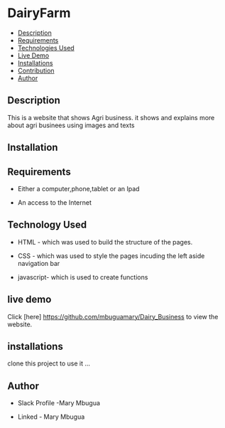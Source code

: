 # DairyFarm
+ [Description](#description)
+ [Requirements](#requirements)
+ [Technologies Used](#technologies-used)
+ [Live Demo](#live-demo)
+ [Installations](#installations)
+ [Contribution](#contributions)
+ [Author](#author)
## Description
<p>This is a website that shows Agri business. it shows and explains more about agri businees using images and texts</p>

## Installation
## Requirements
 + Either a computer,phone,tablet or an Ipad

+  An access to the Internet

## Technology Used
+ HTML - which was used to build the structure of the pages.

+ CSS - which was used to style the pages incuding the left aside navigation bar
+ javascript- which is used to create functions

## live demo
Click [here] https://github.com/mbuguamary/Dairy_Business to view the website.

## installations
  clone this project to use it
  ...

  ## Author
  + Slack Profile -Mary Mbugua

  + Linked - Mary Mbugua
